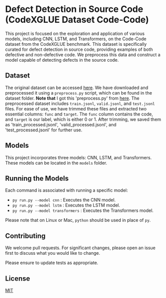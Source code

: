# Defect Detection in Source Code (CodeXGLUE Dataset Code-Code)

This project is focused on the exploration and application of various models, including CNN, LSTM, and Transformers, on the Code-Code dataset from the CodeXGLUE benchmark. This dataset is specifically curated for defect detection in source code, providing examples of both defective and non-defective code. We preprocess this data and construct a model capable of detecting defects in the source code.

## Dataset

The original dataset can be accessed [here](https://drive.google.com/file/d/1x6hoF7G-tSYxg8AFybggypLZgMGDNHfF/view). We have downloaded and preprocessed it using a `preprocess.py` script, which can be found in the dataset folder. **Note that** I got this 'preprocess.py' from [here](https://github.com/microsoft/CodeXGLUE/tree/main/Code-Code/Defect-detection/dataset). The preprocessed dataset includes `train.jsonl`, `valid.jsonl`, and `test.jsonl` files. For ease of use, we have trimmed these files and extracted two essential columns: `func` and `target`. The `func` column contains the code, and `target` is our label, which is either 0 or 1. After trimming, we saved them as 'train_processed.jsonl', 'valid_processed.jsonl', and 'test_processed.jsonl' for further use.

## Models

This project incorporates three models: CNN, LSTM, and Transformers. These models can be located in the `models` folder.

## Running the Models

Each command is associated with running a specific model:

- `py run.py --model cnn` : Executes the CNN model.
- `py run.py --model lstm` : Executes the LSTM model.
- `py run.py --model transformers` : Executes the Transformers model.

Please note that on Linux or Mac, `python` should be used in place of `py`.

## Contributing

We welcome pull requests. For significant changes, please open an issue first to discuss what you would like to change.

Please ensure to update tests as appropriate.

## License

[MIT](https://choosealicense.com/licenses/mit/)
